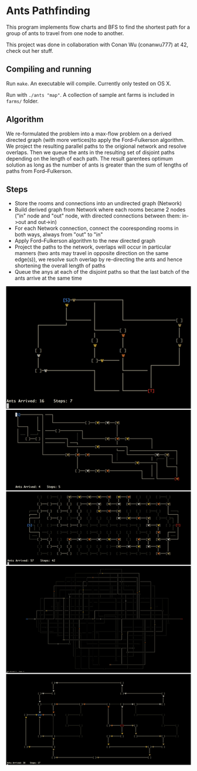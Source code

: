 # Ants Pathfinding
This program implements flow charts and BFS to find the shortest path for a group of ants to travel from one node to another.

This project was done in collaboration with Conan Wu (conanwu777) at 42, check out her stuff.

## Compiling and running
Run `make`. An executable will compile. Currently only tested on OS X.

Run with `./ants "map"`.
A collection of sample ant farms is included in `farms/` folder.

## Algorithm
We re-formulated the problem into a max-flow problem on a derived directed graph (with more vertices)to apply the Ford–Fulkerson algorithm. We project the resulting parallel paths to the origional network and resolve overlaps. Then we queue the ants in the resulting set of disjoint paths depending on the length of each path. The result garentees optimum solution as long as the number of ants is greater than the sum of lengths of paths from Ford–Fulkerson.

## Steps
* Store the rooms and connections into an undirected graph (Network)
* Build derived graph from Network where each rooms became 2 nodes ("in" node and "out" node, with directed connections between them: in->out and out->in)
* For each Network connection, connect the cooresponding rooms in both ways, always from "out" to "in"
* Apply Ford–Fulkerson algorithm to the new directed graph
* Project the paths to the network, overlaps will occur in particular manners (two ants may travel in opposite direction on the same edge(s)), we resolve such overlap by re-directing the ants and hence shortening the overall length of paths
* Queue the anys at each of the disjoint paths so that the last batch of the ants arrive at the same time

![alt text](https://github.com/conanwu777/ants/blob/master/1.png)
![alt text](https://github.com/conanwu777/ants/blob/master/2.png)
![alt text](https://github.com/conanwu777/ants/blob/master/3.png)
![alt text](https://github.com/conanwu777/ants/blob/master/4.png)
![alt text](https://github.com/conanwu777/ants/blob/master/5.png)
